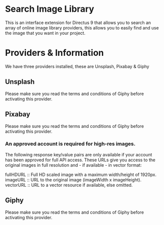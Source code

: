 # Search Image Library

This is an interface extension for Directus 9 that allows you to search an array 
of online image library providers, this allows you to easily find and use the image
that you want in your project.

# Providers & Information

We have three providers installed, these are Unsplash, Pixabay & Giphy

## Unsplash

Please make sure you read the terms and conditions of Giphy before activating this provider.

## Pixabay

Please make sure you read the terms and conditions of Giphy before activating this provider.

### An approved account is required for high-res images.

The following response key/value pairs are only available if your account has been approved for full API access. 
These URLs give you access to the original images in full resolution and - if available - in vector format:

fullHDURL ::	Full HD scaled image with a maximum width/height of 1920px.
imageURL ::	URL to the original image (imageWidth x imageHeight).
vectorURL ::	URL to a vector resource if available, else omitted.

## Giphy

Please make sure you read the terms and conditions of Giphy before activating this provider.
